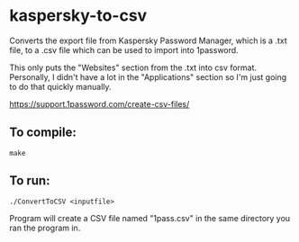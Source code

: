 # kaspersky-to-csv
Converts the export file from Kaspersky Password Manager, which is a .txt file, to a .csv file which can be used to import into 1password.

This only puts the "Websites" section from the .txt into csv format. Personally, I didn't have a lot in the "Applications" section so I'm just going to do that quickly manually.

https://support.1password.com/create-csv-files/

## To compile:
    make

## To run:
    ./ConvertToCSV <inputfile>

Program will create a CSV file named "1pass.csv" in the same directory you ran the program in.
